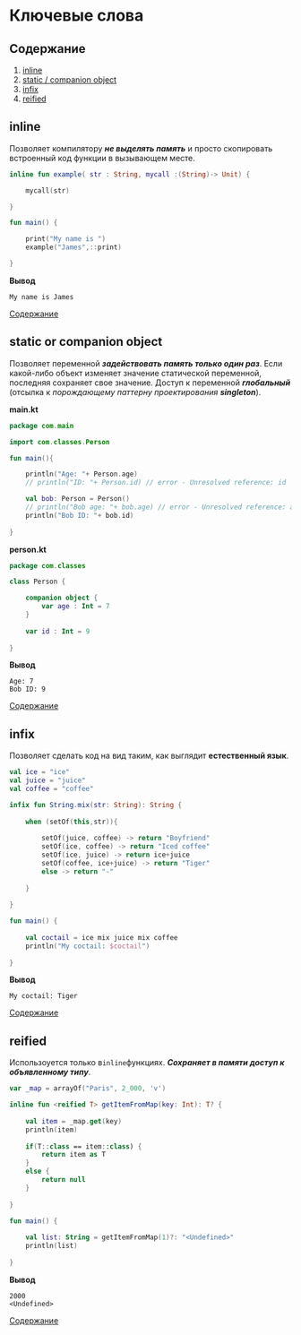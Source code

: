 
# Ключевые слова
## Содержание

1. [inline](#inline)
2. [static / companion object](#static-or-companion-object)
3. [infix](#infix)
4. [reified](#reified)

## inline
Позволяет компилятору ***не выделять память*** и просто скопировать встроенный код функции в вызывающем месте.

```kotlin
inline fun example( str : String, mycall :(String)-> Unit) {

    mycall(str)

}

fun main() {

    print("My name is ")
    example("James",::print)

} 
```
**Вывод**
```
My name is James
```
[Содержание](#Содержание)
##
##

## static or companion object
Позволяет переменной ***задействовать память только один раз***. Если какой-либо объект изменяет значение статической переменной, последняя сохраняет свое значение. Доступ к переменной ***глобальный*** (отсылка к _порождающему паттерну проектирования **singleton**_).

**main.kt**
```kotlin
package com.main

import com.classes.Person

fun main(){

    println("Age: "+ Person.age)
    // println("ID: "+ Person.id) // error - Unresolved reference: id

    val bob: Person = Person()
    // println("Bob age: "+ bob.age) // error - Unresolved reference: age
    println("Bob ID: "+ bob.id)
    
}
```
**person.kt**
```kotlin
package com.classes

class Person {

    companion object {
        var age : Int = 7
    }
    
    var id : Int = 9
    
}
```
**Вывод**
```
Age: 7
Bob ID: 9
```
[Содержание](#Содержание)
##
##

## infix
Позволяет сделать код на вид таким, как выглядит **естественный язык**.

```kotlin
val ice = "ice"
val juice = "juice"
val coffee = "coffee"

infix fun String.mix(str: String): String {
    
    when (setOf(this,str)){
    
        setOf(juice, coffee) -> return "Boyfriend"
        setOf(ice, coffee) -> return "Iced coffee"
        setOf(ice, juice) -> return ice+juice
        setOf(coffee, ice+juice) -> return "Tiger"
        else -> return "-"
        
    }
    
}

fun main() {
    
    val coctail = ice mix juice mix coffee 
    println("My coctail: $coctail")
    
}
```
**Вывод**
```
My coctail: Tiger
```
[Содержание](#Содержание)
##
##

## reified
Использоуется только в```inline```функциях. ***Сохраняет в памяти доступ к объявленному типу***.

```kotlin
var _map = arrayOf("Paris", 2_000, 'v')

inline fun <reified T> getItemFromMap(key: Int): T? {
    
    val item = _map.get(key)
    println(item)
    
    if(T::class == item::class) {
        return item as T
    }
    else { 
        return null
    }
    
}

fun main() {
    
    val list: String = getItemFromMap(1)?: "<Undefined>"
    println(list)
 
}
```
**Вывод**
```
2000
<Undefined>
```
[Содержание](#Содержание)
##
##

## 


